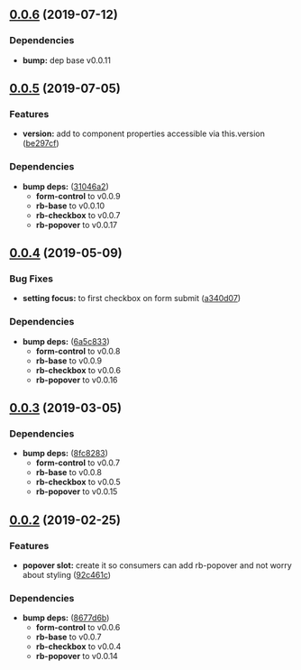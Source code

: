 ## [0.0.6](https://github.com/rapid-build-ui/rb-checkboxes/compare/v0.0.5...v0.0.6) (2019-07-12)


### Dependencies

* **bump:** dep base v0.0.11



## [0.0.5](https://github.com/rapid-build-ui/rb-checkboxes/compare/v0.0.4...v0.0.5) (2019-07-05)


### Features

* **version:** add to component properties accessible via this.version ([be297cf](https://github.com/rapid-build-ui/rb-checkboxes/commit/be297cf))


### Dependencies

* **bump deps:** ([31046a2](https://github.com/rapid-build-ui/rb-checkboxes/commit/31046a2))
	* **form-control** to v0.0.9
	* **rb-base** to v0.0.10
	* **rb-checkbox** to v0.0.7
	* **rb-popover** to v0.0.17



## [0.0.4](https://github.com/rapid-build-ui/rb-checkboxes/compare/v0.0.3...v0.0.4) (2019-05-09)


### Bug Fixes

* **setting focus:** to first checkbox on form submit ([a340d07](https://github.com/rapid-build-ui/rb-checkboxes/commit/a340d07))


### Dependencies

* **bump deps:** ([6a5c833](https://github.com/rapid-build-ui/rb-checkboxes/commit/6a5c833))
	* **form-control** to v0.0.8
	* **rb-base** to v0.0.9
	* **rb-checkbox** to v0.0.6
	* **rb-popover** to v0.0.16



## [0.0.3](https://github.com/rapid-build-ui/rb-checkboxes/compare/v0.0.2...v0.0.3) (2019-03-05)


### Dependencies

* **bump deps:** ([8fc8283](https://github.com/rapid-build-ui/rb-checkboxes/commit/8fc8283))
	* **form-control** to v0.0.7
	* **rb-base** to v0.0.8
	* **rb-checkbox** to v0.0.5
	* **rb-popover** to v0.0.15



## [0.0.2](https://github.com/rapid-build-ui/rb-checkboxes/compare/v0.0.1...v0.0.2) (2019-02-25)


### Features

* **popover slot:** create it so consumers can add rb-popover and not worry about styling ([92c461c](https://github.com/rapid-build-ui/rb-checkboxes/commit/92c461c))


### Dependencies

* **bump deps:** ([8677d6b](https://github.com/rapid-build-ui/rb-checkboxes/commit/8677d6b))
	* **form-control** to v0.0.6
	* **rb-base** to v0.0.7
	* **rb-checkbox** to v0.0.4
	* **rb-popover** to v0.0.14



